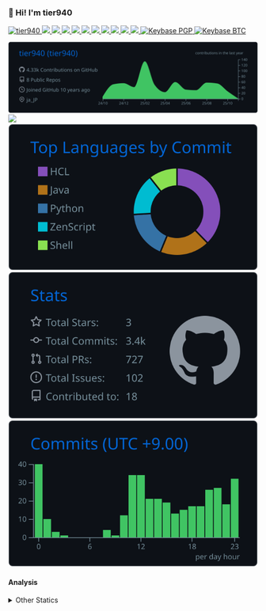 ### 👋 Hi! I'm tier940

<p align="left"> 
  <a href="https://github.com/tier940/tier940/">
    <img src="https://komarev.com/ghpvc/?username=tier940" alt="tier940" />
  </a>
  <a href="http://twitter.com/tier940">
    <img height="20" src="https://img.shields.io/twitter/follow/tier940?label=Twitter&logo=twitter&style=flat" />
  </a>
  <a href="https://github.com/tier940">
    <img height="20" src="https://img.shields.io/github/followers/tier940?label=follow&logo=github&style=flat" />
  </a>
  <a href="https://www.reddit.com/user/tier940">
    <img height="20" src="https://img.shields.io/reddit/user-karma/combined/tier940?label=Reddit&logo=reddit&style=flat" />
  </a>
  <a href="https://stackoverflow.com/users/17317833/tier940">
    <img height="20" src="https://img.shields.io/stackexchange/stackoverflow/r/17317833?label=StackOverflow&logo=stack-overflow&style=flat" />
  </a>
  <a href="https://zenn.dev/tier940">
    <img height="20" src="https://zenn.badge.nikaera.com/s/tier940/likes" />
  </a>
  <a href="https://zenn.dev/tier940">
    <img height="20" src="https://zenn.badge.nikaera.com/s/tier940/followers" />
  </a>
  <a href="https://zenn.dev/tier940">
    <img height="20" src="https://zenn.badge.nikaera.com/s/tier940/articles" />
  </a>
  <a href="http://qiita.com/tier940">
    <img height="20" src="https://qiita-badge.apiapi.app/s/tier940/posts.svg" />
  </a>
  <a href="http://qiita.com/tier940">
    <img height="20" src="https://qiita-badge.apiapi.app/s/tier940/contributions.svg" />
  </a>
  <a href="https://github.com/tier940/tier940/">
    <img height="20" src="https://github.com/tier940/tier940/actions/workflows/main.yml/badge.svg" />
  </a>
  <a href="https://keybase.io/tier940">
    <img alt="Keybase PGP" src="https://img.shields.io/keybase/pgp/tier940">
  </a>
  <a href="https://keybase.io/tier940">
    <img alt="Keybase BTC" src="https://img.shields.io/keybase/btc/tier940">
  </a>
</p>

[![](https://raw.githubusercontent.com/tier940/tier940/main/profile-summary-card-output/github_dark/0-profile-details.svg)](https://github.com/vn7n24fzkq/github-profile-summary-cards)
[![](https://raw.githubusercontent.com/tier940/tier940/main/profile-summary-card-output/github_dark/1-repos-per-language.svg)](https://github.com/vn7n24fzkq/github-profile-summary-cards) [![](https://raw.githubusercontent.com/tier940/tier940/main/profile-summary-card-output/github_dark/2-most-commit-language.svg)](https://github.com/vn7n24fzkq/github-profile-summary-cards)
[![](https://raw.githubusercontent.com/tier940/tier940/main/profile-summary-card-output/github_dark/3-stats.svg)](https://github.com/vn7n24fzkq/github-profile-summary-cards) [![](https://raw.githubusercontent.com/tier940/tier940/main/profile-summary-card-output/github_dark/4-productive-time.svg)](https://github.com/vn7n24fzkq/github-profile-summary-cards)


#### Analysis
<!-- <img height="150" src="https://github.com/tier940/tier940/blob/master/images/stat.svg" alt="Alternative Text"/> -->

<details>
  <summary>Other Statics</summary>
  <!--START_SECTION:waka-->
![Code Time](http://img.shields.io/badge/Code%20Time-4%2C223%20hrs%2053%20mins-blue)

**🐱 My GitHub Data** 

> 📦 33.1 kB Used in GitHub's Storage 
 > 
> 💼 Opted to Hire
 > 
> 📜 8 Public Repositories 
 > 
> 🔑 4 Private Repositories 
 > 
**I'm an Early 🐤** 

```text
🌞 Morning                156 commits         ██████░░░░░░░░░░░░░░░░░░░   22.22 % 
🌆 Daytime                284 commits         ██████████░░░░░░░░░░░░░░░   40.46 % 
🌃 Evening                198 commits         ███████░░░░░░░░░░░░░░░░░░   28.21 % 
🌙 Night                  64 commits          ██░░░░░░░░░░░░░░░░░░░░░░░   09.12 % 
```
📅 **I'm Most Productive on Friday** 

```text
Monday                   57 commits          ██░░░░░░░░░░░░░░░░░░░░░░░   08.12 % 
Tuesday                  85 commits          ███░░░░░░░░░░░░░░░░░░░░░░   12.11 % 
Wednesday                100 commits         ████░░░░░░░░░░░░░░░░░░░░░   14.25 % 
Thursday                 50 commits          ██░░░░░░░░░░░░░░░░░░░░░░░   07.12 % 
Friday                   198 commits         ███████░░░░░░░░░░░░░░░░░░   28.21 % 
Saturday                 66 commits          ██░░░░░░░░░░░░░░░░░░░░░░░   09.40 % 
Sunday                   146 commits         █████░░░░░░░░░░░░░░░░░░░░   20.80 % 
```


📊 **This Week I Spent My Time On** 

```text
🕑︎ Time Zone: Asia/Tokyo

💬 Programming Languages: 
Other                    29 hrs 9 mins       ██████████████████████░░░   89.86 % 
Java                     2 hrs 38 mins       ██░░░░░░░░░░░░░░░░░░░░░░░   08.16 % 
Java Properties          8 mins              ░░░░░░░░░░░░░░░░░░░░░░░░░   00.44 % 
INI                      7 mins              ░░░░░░░░░░░░░░░░░░░░░░░░░   00.38 % 
JSON                     7 mins              ░░░░░░░░░░░░░░░░░░░░░░░░░   00.37 % 

🔥 Editors: 
Edge                     27 hrs 55 mins      ██████████████████████░░░   86.05 % 
IntelliJ IDEA            2 hrs 59 mins       ██░░░░░░░░░░░░░░░░░░░░░░░   09.21 % 
Chrome                   1 hr 6 mins         █░░░░░░░░░░░░░░░░░░░░░░░░   03.43 % 
VS Code                  25 mins             ░░░░░░░░░░░░░░░░░░░░░░░░░   01.30 % 

💻 Operating System: 
Windows                  24 hrs 19 mins      ███████████████████░░░░░░   74.95 % 
Mac                      7 hrs               █████░░░░░░░░░░░░░░░░░░░░   21.62 % 
Unknown OS               1 hr 6 mins         █░░░░░░░░░░░░░░░░░░░░░░░░   03.43 % 
```

**I Mostly Code in Java** 

```text
Java                     13 repos            ████████████░░░░░░░░░░░░░   48.15 % 
ZenScript                2 repos             ██░░░░░░░░░░░░░░░░░░░░░░░   07.41 % 
Python                   1 repo              █░░░░░░░░░░░░░░░░░░░░░░░░   03.70 % 
HTML                     1 repo              █░░░░░░░░░░░░░░░░░░░░░░░░   03.70 % 
Dockerfile               1 repo              █░░░░░░░░░░░░░░░░░░░░░░░░   03.70 % 
```



**Timeline**

![Lines of Code chart](https://raw.githubusercontent.com/tier940/tier940/main/assets/bar_graph.png)


 Last Updated on 02/08/2024 01:00:23 UTC
<!--END_SECTION:waka-->
</details>
